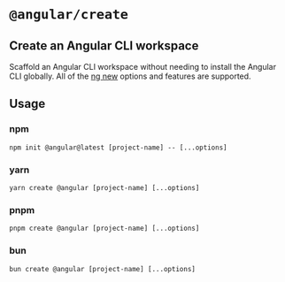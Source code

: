 # `@angular/create`

## Create an Angular CLI workspace

Scaffold an Angular CLI workspace without needing to install the Angular CLI globally. All of the [ng new](https://angular.dev/cli/new) options and features are supported.

## Usage

### npm

```
npm init @angular@latest [project-name] -- [...options]
```

### yarn

```
yarn create @angular [project-name] [...options]
```

### pnpm

```
pnpm create @angular [project-name] [...options]
```

### bun

```
bun create @angular [project-name] [...options]
```
